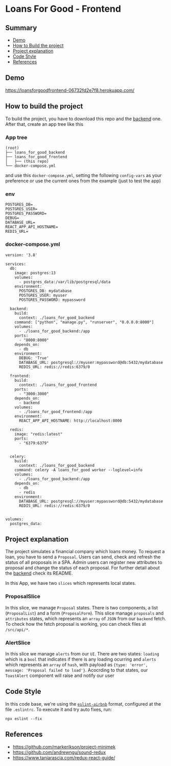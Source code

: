# Loans For Good - Frontend

## Summary
- [Demo](#demo)
- [How to Build the project](#how-to-build-the-project)
- [Project explanation](#project-explanation)
- [Code Style](#code-style)
- [References](#references)

## Demo
https://loansforgoodfrontend-06732fd2e7f8.herokuapp.com/

## How to build the project
To build the project, you have to download this repo and the [backend](https://github.com/jsobralgitpush/lfg_backend) one. After that, create an app tree like this
### App tree
```
(root)
├── loans_for_good_backend
├── loans_for_good_frontend
│   ├── (this repo)
└── docker-compose.yml
```
and use this `docker-compose.yml`, setting the following `config-vars` as your preference or use the current ones from the example (just to test the app)
### env
```
POSTGRES_DB=
POSTGRES_USER=
POSTGRES_PASSWORD=
DEBUG=
DATABASE_URL=
REACT_APP_API_HOSTNAME=
REDIS_URL=
```
### docker-compose.yml
```
version: '3.8'

services:
  db:
    image: postgres:13
    volumes:
      - postgres_data:/var/lib/postgresql/data
    environment:
      POSTGRES_DB: mydatabase
      POSTGRES_USER: myuser
      POSTGRES_PASSWORD: mypassword

  backend:
    build:
      context: ./loans_for_good_backend
    command: ["python", "manage.py", "runserver", "0.0.0.0:8000"]
    volumes:
      - ./loans_for_good_backend:/app
    ports:
      - "8000:8000"
    depends_on:
      - db
    environment:
      DEBUG: 'True'
      DATABASE_URL: postgresql://myuser:mypassword@db:5432/mydatabase
      REDIS_URL: redis://redis:6379/0

  frontend:
    build:
      context: ./loans_for_good_frontend
    ports:
      - "3000:3000"
    depends_on:
      - backend
    volumes:
      - ./loans_for_good_frontend:/app
    environment:
      REACT_APP_API_HOSTNAME: http://localhost:8000
  
  redis:
    image: "redis:latest"
    ports:
      - "6379:6379"
      

  celery:
    build:
      context: ./loans_for_good_backend
    command: celery -A loans_for_good worker --loglevel=info
    volumes:
      - ./loans_for_good_backend:/app
    depends_on:
      - db
      - redis
    environment:
      DATABASE_URL: postgresql://myuser:mypassword@db:5432/mydatabase
      REDIS_URL: redis://redis:6379/0


volumes:
  postgres_data:

```
## Project explanation
The project simulates a financial company which loans money. To request a loan, you have to send a `Proposal`. Users can send, check and refresh the status of all proposals in a SPA. Admin users can register new attributes to proposal and change the status of each proposal. For further detail about the [backend](https://github.com/jsobralgitpush/lfg_backend) check its README.

In this App, we have two `slices` which represents local states. 

### ProposalSlice
In this slice, we manage `Proposal` states. There is two components, a list (`ProposalList`) and a form (`ProposalForm`). This slice manage `proposals` and `attributes` states, which represents an `array` of `JSON` from our `backend` fetch. To check how the fetch proposal is working, you can check files at `/src/api/*`. 


### AlertSlice
In this slice we manage `alerts` from our `UI`. There are two states: `loading` which is a `bool` that indicates if there is any loading ocurring and `alerts` which represents an `array` of `hash`, with payload as `{type: 'error', message: 'Proposal failed to load'}`. Acocrding to that states, our `ToastAlert` component will raise and notify our user

## Code Style
In this code base, we're using the [`eslint-airbnb`](https://airbnb.io/javascript/) format, configured at the file `.eslintrc`. To execute it and try auto fixes, run:
```
npx eslint --fix
```
## References
- https://github.com/markerikson/project-minimek
- https://github.com/andrewngu/sound-redux
- https://www.taniarascia.com/redux-react-guide/
